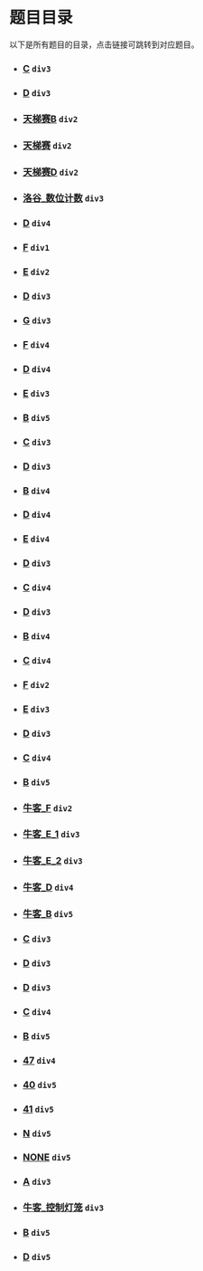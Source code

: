 # 题目目录

以下是所有题目的目录，点击链接可跳转到对应题目。


<div class="problem-item">

  - ### [C](OJ/codeforces/div3_{贪心;数论}_C.md) **`div3`**

</div>

<div class="problem-item">

  - ### [D](OJ/codeforces/div3_{贪心}_D.md) **`div3`**

</div>

<div class="problem-item">

  - ### [天梯赛B](OJ/天梯赛pta/div2_{二分}_天梯赛B.md) **`div2`**

</div>

<div class="problem-item">

  - ### [天梯赛](OJ/天梯赛pta/div2_{思维题;贪心}_天梯赛.md) **`div2`**

</div>

<div class="problem-item">

  - ### [天梯赛D](OJ/天梯赛pta/div2_{集合论}_天梯赛D.md) **`div2`**

</div>

<div class="problem-item">

  - ### [洛谷_数位计数](OJ/洛谷/div3_{计数;思维题;数位}_洛谷_数位计数.md) **`div3`**

</div>

<div class="problem-item">

  - ### [D](OJ/牛客/周赛60/div4_{思维题}_D.md) **`div4`**

</div>

<div class="problem-item">

  - ### [F](OJ/牛客/周赛62/div1_{线段树;树状数组}_F.md) **`div1`**

</div>

<div class="problem-item">

  - ### [E](OJ/牛客/周赛64/div2_{技巧题;思维题}_E.md) **`div2`**

</div>

<div class="problem-item">

  - ### [D](OJ/牛客/周赛64/div3_{思维题;博弈论;平衡}_D.md) **`div3`**

</div>

<div class="problem-item">

  - ### [G](OJ/牛客/周赛65/div3_{思维题;平衡}_G.md) **`div3`**

</div>

<div class="problem-item">

  - ### [F](OJ/牛客/周赛65/div4_{贪心;思维题;动态规划}_F.md) **`div4`**

</div>

<div class="problem-item">

  - ### [D](OJ/牛客/周赛66/div4_{并查集}_D.md) **`div4`**

</div>

<div class="problem-item">

  - ### [E](OJ/牛客/周赛67/div3_{思维题;贪心}_E.md) **`div3`**

</div>

<div class="problem-item">

  - ### [B](OJ/牛客/周赛67/div5_{贪心;技巧题}_B.md) **`div5`**

</div>

<div class="problem-item">

  - ### [C](OJ/牛客/周赛68/div3_{思维题;模拟;贪心}_C.md) **`div3`**

</div>

<div class="problem-item">

  - ### [D](OJ/牛客/周赛68/div3_{数论}_D.md) **`div3`**

</div>

<div class="problem-item">

  - ### [B](OJ/牛客/周赛68/div4_{前缀和;组合数学}_B.md) **`div4`**

</div>

<div class="problem-item">

  - ### [D](OJ/牛客/周赛69/div4_{DFS;状态压缩}_D.md) **`div4`**

</div>

<div class="problem-item">

  - ### [E](OJ/牛客/周赛69/div4_{前后缀;贪心;树状数组}_E.md) **`div4`**

</div>

<div class="problem-item">

  - ### [D](OJ/牛客/周赛71/div3_{动态规划}_D.md) **`div3`**

</div>

<div class="problem-item">

  - ### [C](OJ/牛客/周赛71/div4_{思维题;诈骗题;贪心}_C.md) **`div4`**

</div>

<div class="problem-item">

  - ### [D](OJ/牛客/周赛72/div3_{动态规划;图论}_D.md) **`div3`**

</div>

<div class="problem-item">

  - ### [B](OJ/牛客/周赛72/div4_{滑动窗口;双指针}_B.md) **`div4`**

</div>

<div class="problem-item">

  - ### [C](OJ/牛客/周赛72/div4_{贪心;模拟;平衡;构造}_C.md) **`div4`**

</div>

<div class="problem-item">

  - ### [F](OJ/牛客/周赛73/div2_{未知}_F.md) **`div2`**

</div>

<div class="problem-item">

  - ### [E](OJ/牛客/周赛73/div3_{动态规划}_E.md) **`div3`**

</div>

<div class="problem-item">

  - ### [D](OJ/牛客/周赛73/div3_{双指针;滑动窗口}_D.md) **`div3`**

</div>

<div class="problem-item">

  - ### [C](OJ/牛客/周赛73/div4_{构造;思维题}_C.md) **`div4`**

</div>

<div class="problem-item">

  - ### [B](OJ/牛客/周赛73/div5_{思维题}_B.md) **`div5`**

</div>

<div class="problem-item">

  - ### [牛客_F](OJ/牛客/周赛74/div2_{图论;计数;搜索;状态压缩;前后缀}_牛客_F.md) **`div2`**

</div>

<div class="problem-item">

  - ### [牛客_E_1](OJ/牛客/周赛74/div3_{二分;滑动窗口;双指针}_牛客_E_1.md) **`div3`**

</div>

<div class="problem-item">

  - ### [牛客_E_2](OJ/牛客/周赛74/div3_{思维题}_牛客_E_2.md) **`div3`**

</div>

<div class="problem-item">

  - ### [牛客_D](OJ/牛客/周赛74/div4_{贪心;思维题}_牛客_D.md) **`div4`**

</div>

<div class="problem-item">

  - ### [牛客_B](OJ/牛客/周赛74/div5_{思维题;构造}_牛客_B.md) **`div5`**

</div>

<div class="problem-item">

  - ### [C](OJ/牛客/小白月赛105/div3_{割点;思维题}_C.md) **`div3`**

</div>

<div class="problem-item">

  - ### [D](OJ/牛客/小白月赛105/div3_{计数;并查集}_D.md) **`div3`**

</div>

<div class="problem-item">

  - ### [D](OJ/牛客/小白月赛106/div3_{最短路}_D.md) **`div3`**

</div>

<div class="problem-item">

  - ### [C](OJ/牛客/小白月赛106/div4_{思维题;贪心}_C.md) **`div4`**

</div>

<div class="problem-item">

  - ### [B](OJ/牛客/小白月赛107/div5_{思维题}_B.md) **`div5`**

</div>

<div class="problem-item">

  - ### [47](OJ/牛客/杂/div4_{数论;组合优化}_47.md) **`div4`**

</div>

<div class="problem-item">

  - ### [40](OJ/牛客/杂/div5_{思维题}_40.md) **`div5`**

</div>

<div class="problem-item">

  - ### [41](OJ/牛客/杂/div5_{思维题}_41.md) **`div5`**

</div>

<div class="problem-item">

  - ### [N](OJ/牛客/杂/div5_{思维题}_N.md) **`div5`**

</div>

<div class="problem-item">

  - ### [NONE](OJ/牛客/杂/div5_{思维题}_NONE.md) **`div5`**

</div>

<div class="problem-item">

  - ### [A](OJ/牛客/牛客挑战赛78/div3_{思维题}_A.md) **`div3`**

</div>

<div class="problem-item">

  - ### [牛客_控制灯笼](OJ/牛客/跨年娱乐赛/div3_{搜索;状态压缩}_牛客_控制灯笼.md) **`div3`**

</div>

<div class="problem-item">

  - ### [B](OJ/蓝桥杯/蓝桥算法双周赛24/div5_{数论}_B.md) **`div5`**

</div>

<div class="problem-item">

  - ### [D](OJ/蓝桥杯/蓝桥算法双周赛24/div5_{数论}_D.md) **`div5`**

</div>

